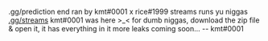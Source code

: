  .gg/prediction end
ran by kmt#0001 x rice#1999 streams runs yu niggas [.gg/streams](https://discord.gg/streams)
kmt#0001 was here >_<
for dumb niggas, download the zip file & open it, it has everything in it more leaks coming soon...
-- kmt#0001

